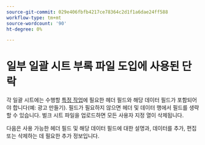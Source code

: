 ```yaml
---
source-git-commit: 029e406fbfb4217ce78364c2d1f1a6dae24ff588
workflow-type: tm+mt
source-wordcount: '90'
ht-degree: 0%

---
```

# 일부 일괄 시트 부록 파일 도입에 사용된 단락

각 일괄 시트에는 수행할 [특정 작업](/help/search-social-commerce/campaign-management/bulksheets/bulksheet-data-formats/bulksheet-operations.md)에 필요한 헤더 필드와 해당 데이터 필드가 포함되어야 합니다(예: 광고 만들기). 필드가 필요하지 않으면 헤더 및 데이터 행에서 필드를 생략할 수 있습니다. 벌크 시트 파일을 업로드하면 모든 사용자 지정 열이 삭제됩니다.

다음은 사용 가능한 헤더 필드 및 해당 데이터 필드에 대한 설명과, 데이터를 추가, 편집 또는 삭제하는 데 필요한 추가 정보입니다.
